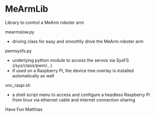 # MeArmLib
Library to control a MeArm roboter arm 

mearmslow.py
- driving class for easy and smoothly drive the MeArm roboter arm

pwmsysfs.py
- underlying python module to access the servos via SysFS (/sys/class/pwm/...)
- if used on a Raspberry Pi, the device tree overlay is installed automatically as well

vnc_raspi.sh
- a shell script menu to access and configure a headless Raspberry Pi from linux via ethernet cable and internet connection sharing

Have Fun
  Matthias

